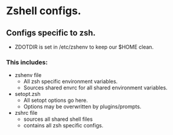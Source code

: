 # Zshell configs.
## Configs specific to zsh.
  - ZDOTDIR is set in /etc/zshenv to keep our $HOME clean.
### This includes:
  - zshenv file
    - All zsh specific environment variables.
    - Sources shared envrc for all shared environment variables.
  - setopt.zsh
    - All setopt options go here.
    - Options may be overwritten by plugins/prompts.
  - zshrc file
    - sources all shared shell files
    - contains all zsh specific configs.
